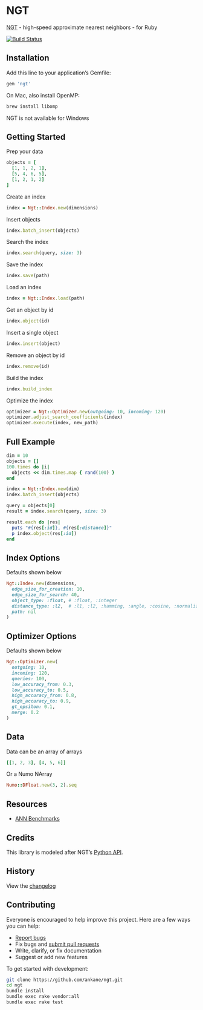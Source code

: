 # NGT

[NGT](https://github.com/yahoojapan/NGT) - high-speed approximate nearest neighbors - for Ruby

[![Build Status](https://github.com/ankane/ngt/workflows/build/badge.svg?branch=master)](https://github.com/ankane/ngt/actions)

## Installation

Add this line to your application’s Gemfile:

```ruby
gem 'ngt'
```

On Mac, also install OpenMP:

```sh
brew install libomp
```

NGT is not available for Windows

## Getting Started

Prep your data

```ruby
objects = [
  [1, 1, 2, 1],
  [5, 4, 6, 5],
  [1, 2, 1, 2]
]
```

Create an index

```ruby
index = Ngt::Index.new(dimensions)
```

Insert objects

```ruby
index.batch_insert(objects)
```

Search the index

```ruby
index.search(query, size: 3)
```

Save the index

```ruby
index.save(path)
```

Load an index

```ruby
index = Ngt::Index.load(path)
```

Get an object by id

```ruby
index.object(id)
```

Insert a single object

```ruby
index.insert(object)
```

Remove an object by id

```ruby
index.remove(id)
```

Build the index

```ruby
index.build_index
```

Optimize the index

```ruby
optimizer = Ngt::Optimizer.new(outgoing: 10, incoming: 120)
optimizer.adjust_search_coefficients(index)
optimizer.execute(index, new_path)
```

## Full Example

```ruby
dim = 10
objects = []
100.times do |i|
  objects << dim.times.map { rand(100) }
end

index = Ngt::Index.new(dim)
index.batch_insert(objects)

query = objects[0]
result = index.search(query, size: 3)

result.each do |res|
  puts "#{res[:id]}, #{res[:distance]}"
  p index.object(res[:id])
end
```

## Index Options

Defaults shown below

```ruby
Ngt::Index.new(dimensions,
  edge_size_for_creation: 10,
  edge_size_for_search: 40,
  object_type: :float, # :float, :integer
  distance_type: :l2,  # :l1, :l2, :hamming, :angle, :cosine, :normalized_angle, :normalized_cosine, :jaccard
  path: nil
)
```

## Optimizer Options

Defaults shown below

```ruby
Ngt::Optimizer.new(
  outgoing: 10,
  incoming: 120,
  queries: 100,
  low_accuracy_from: 0.3,
  low_accuracy_to: 0.5,
  high_accuracy_from: 0.8,
  high_accuracy_to: 0.9,
  gt_epsilon: 0.1,
  merge: 0.2
)
```

## Data

Data can be an array of arrays

```ruby
[[1, 2, 3], [4, 5, 6]]
```

Or a Numo NArray

```ruby
Numo::DFloat.new(3, 2).seq
```

## Resources

- [ANN Benchmarks](https://github.com/erikbern/ann-benchmarks)

## Credits

This library is modeled after NGT’s [Python API](https://github.com/yahoojapan/NGT/blob/master/python/README-ngtpy.md).

## History

View the [changelog](https://github.com/ankane/ngt/blob/master/CHANGELOG.md)

## Contributing

Everyone is encouraged to help improve this project. Here are a few ways you can help:

- [Report bugs](https://github.com/ankane/ngt/issues)
- Fix bugs and [submit pull requests](https://github.com/ankane/ngt/pulls)
- Write, clarify, or fix documentation
- Suggest or add new features

To get started with development:

```sh
git clone https://github.com/ankane/ngt.git
cd ngt
bundle install
bundle exec rake vendor:all
bundle exec rake test
```
